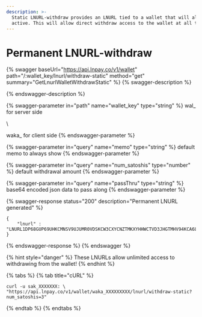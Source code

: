 ```yaml
---
description: >-
  Static LNURL-withdraw provides an LNURL tied to a wallet that will always be
  active. This will allow direct withdraw access to the wallet at all times.
---
```


# Permanent LNURL-withdraw

{% swagger baseUrl="https://api.lnpay.co/v1/wallet" path="/:wallet_key/lnurl/withdraw-static" method="get" summary="GetLnurlWalletWithdrawStatic" %}
{% swagger-description %}

{% endswagger-description %}

{% swagger-parameter in="path" name="wallet_key" type="string" %}
wal_ for server side

\


waka_ for client side
{% endswagger-parameter %}

{% swagger-parameter in="query" name="memo" type="string" %}
default memo to always show
{% endswagger-parameter %}

{% swagger-parameter in="query" name="num_satoshis" type="number" %}
default withdrawal amount
{% endswagger-parameter %}

{% swagger-parameter in="query" name="passThru" type="string" %}
base64 encoded json data to pass along
{% endswagger-parameter %}

{% swagger-response status="200" description="Permanent LNURL generated" %}
```
{
    "lnurl" : "LNURL1DP68GUP69UHKCMNSV9UJUMR0VDSKCW3CXYCNZTMKXYHHWCTVD3JHGTMHV94KCA6L23XX27JCDAA82M2R0F8XKV6FF9HXVVMTX9F8XU30D3H82UNV94C8YMMRV4EHX0MWW4K47UMPW3HHX6RFWV7NYFNDV4KK702EDAXX7DJTWCJ"
}
```
{% endswagger-response %}
{% endswagger %}

{% hint style="danger" %}
These LNURLs allow unlimited access to withdrawing from the wallet!
{% endhint %}

{% tabs %}
{% tab title="cURL" %}
```
curl -u sak_XXXXXXX: \
"https://api.lnpay.co/v1/wallet/waka_XXXXXXXXX/lnurl/withdraw-static?num_satoshis=3"
```
{% endtab %}
{% endtabs %}

